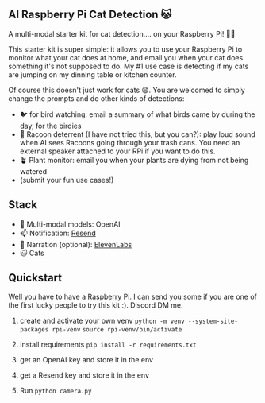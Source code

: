 ## AI Raspberry Pi Cat Detection 🐱

A multi-modal starter kit for cat detection.... on your Raspberry Pi! 🥧🍓

This starter kit is super simple: it allows you to use your Raspberry Pi to monitor what your cat does at home, and email you when your cat does something it's not supposed to do. My #1 use case is detecting if my cats are jumping on my dinning table or kitchen counter. 

Of course this doesn't just work for cats 😄. You are welcomed to simply change the prompts and do other kinds of detections: 

- 🐦 for bird watching: email a summary of what birds came by during the day, for the birdies
- 🐻 Racoon deterrent (I have not tried this, but you can?): play loud sound when AI sees Racoons going through your trash cans. You need an external speaker attached to your RPi if you want to do this. 
- 🪴 Plant monitor: email you when your plants are dying from not being watered
- (submit your fun use cases!)

## Stack
- 🧠 Multi-modal models: OpenAI
- 📫 Notification: [Resend](https://resend.com/overview)
- 📢 Narration (optional): [ElevenLabs](https://elevenlabs.io/)
- 🐱 Cats

## Quickstart
Well you have to have a Raspberry Pi. I can send you some if you are one of the first lucky people to try this kit :). Discord DM me.

1. create and activate your own venv
   `python -m venv --system-site-packages rpi-venv`
   `source rpi-venv/bin/activate`

2. install requirements
   `pip install -r requirements.txt`

3. get an OpenAI key and store it in the env

4. get a Resend key and store it in the env

5. Run `python camera.py`
